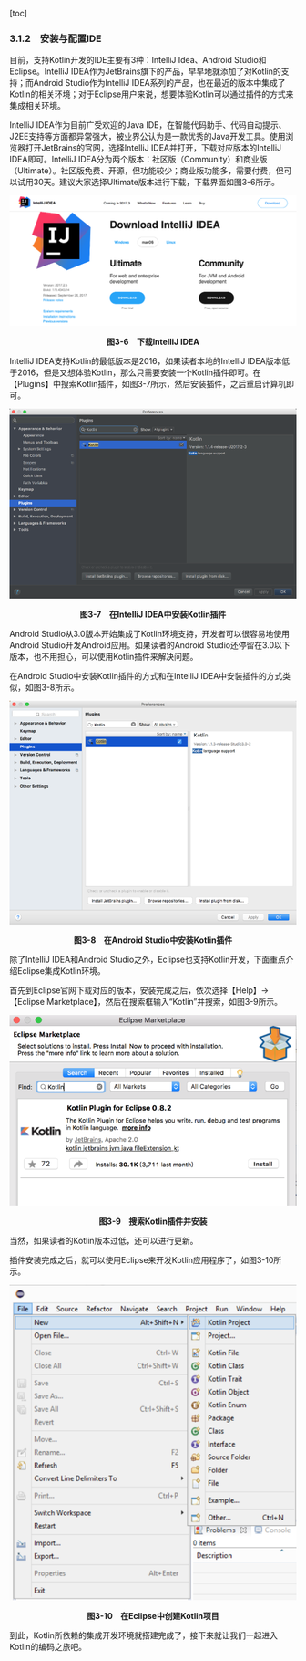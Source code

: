 [toc]

### 3.1.2　安装与配置IDE

目前，支持Kotlin开发的IDE主要有3种：IntelliJ Idea、Android Studio和Eclipse。IntelliJ IDEA作为JetBrains旗下的产品，早早地就添加了对Kotlin的支持；而Android Studio作为IntelliJ IDEA系列的产品，也在最近的版本中集成了Kotlin的相关环境；对于Eclipse用户来说，想要体验Kotlin可以通过插件的方式来集成相关环境。

IntelliJ IDEA作为目前广受欢迎的Java IDE，在智能代码助手、代码自动提示、J2EE支持等方面都异常强大，被业界公认为是一款优秀的Java开发工具。使用浏览器打开JetBrains的官网，选择IntelliJ IDEA并打开，下载对应版本的IntelliJ IDEA即可。IntelliJ IDEA分为两个版本：社区版（Community）和商业版（Ultimate）。社区版免费、开源，但功能较少；商业版功能多，需要付费，但可以试用30天。建议大家选择Ultimate版本进行下载，下载界面如图3-6所示。

![23.png](./images/23.png)
<center class="my_markdown"><b class="my_markdown">图3-6　下载IntelliJ IDEA</b></center>

IntelliJ IDEA支持Kotlin的最低版本是2016，如果读者本地的IntelliJ IDEA版本低于2016，但是又想体验Kotlin，那么只需要安装一个Kotlin插件即可。在【Plugins】中搜索Kotlin插件，如图3-7所示，然后安装插件，之后重启计算机即可。

![24.png](./images/24.png)
<center class="my_markdown"><b class="my_markdown">图3-7　在IntelliJ IDEA中安装Kotlin插件</b></center>

Android Studio从3.0版本开始集成了Kotlin环境支持，开发者可以很容易地使用Android Studio开发Android应用。如果读者的Android Studio还停留在3.0以下版本，也不用担心，可以使用Kotlin插件来解决问题。

在Android Studio中安装Kotlin插件的方式和在IntelliJ IDEA中安装插件的方式类似，如图3-8所示。

![25.png](./images/25.png)
<center class="my_markdown"><b class="my_markdown">图3-8　在Android Studio中安装Kotlin插件</b></center>

除了IntelliJ IDEA和Android Studio之外，Eclipse也支持Kotlin开发，下面重点介绍Eclipse集成Kotlin环境。

首先到Eclipse官网下载对应的版本，安装完成之后，依次选择【Help】→【Eclipse Marketplace】，然后在搜索框输入“Kotlin”并搜索，如图3-9所示。

![26.png](./images/26.png)
<center class="my_markdown"><b class="my_markdown">图3-9　搜索Kotlin插件并安装</b></center>

当然，如果读者的Kotlin版本过低，还可以进行更新。

插件安装完成之后，就可以使用Eclipse来开发Kotlin应用程序了，如图3-10所示。

![27.png](./images/27.png)
<center class="my_markdown"><b class="my_markdown">图3-10　在Eclipse中创建Kotlin项目</b></center>

到此，Kotlin所依赖的集成开发环境就搭建完成了，接下来就让我们一起进入Kotlin的编码之旅吧。

